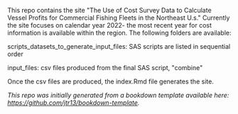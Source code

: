 This repo contains the site "The Use of Cost Survey Data to Calculate Vessel Profits for Commercial Fishing Fleets in the Northeast U.s." 
Currently the site focuses on calendar year 2022- the most recent year for cost information is available within the region. 
The following folders are available:

scripts_datasets_to_generate_input_files: SAS scripts are listed in sequential order

input_files: csv files produced from the final SAS script, "combine"

Once the csv files are produced, the index.Rmd file generates the site.

*This repo was initially generated from a bookdown template available here: https://github.com/jtr13/bookdown-template.*





